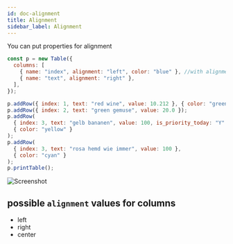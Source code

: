 ```yaml
---
id: doc-alignment
title: Alignment
sidebar_label: Alignment
---
```


You can put properties for alignment

```javascript
const p = new Table({
  columns: [
    { name: "index", alignment: "left", color: "blue" }, //with alignment and color
    { name: "text", alignment: "right" },
  ],
});

p.addRow({ index: 1, text: "red wine", value: 10.212 }, { color: "green" });
p.addRow({ index: 2, text: "green gemuse", value: 20.0 });
p.addRow(
  { index: 3, text: "gelb bananen", value: 100, is_priority_today: "Y" },
  { color: "yellow" }
);
p.addRow(
  { index: 3, text: "rosa hemd wie immer", value: 100 },
  { color: "cyan" }
);
p.printTable();
```

![Screenshot](https://cdn.jsdelivr.net/gh/ayonious/console-table-printer@master/static-resources/screenshot-thin-border-column-props.2.png)

## possible `alignment` values for columns

- left
- right
- center
